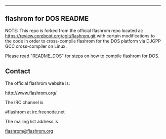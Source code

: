 -------------------------------------------------------------------------------
flashrom for DOS README
-------------------------------------------------------------------------------

NOTE: This repo is forked from the official flashrom repo located at:
https://review.coreboot.org/cgit/flashrom.git with certain modifications
to the code in order to cross-compile flashrom for the DOS platform via
DJGPP GCC cross-compiler on Linux.

Please read "README_DOS" for steps on how to compile flashrom for DOS.

Contact
-------

The official flashrom website is:

  http://www.flashrom.org/

The IRC channel is

  #flashrom at irc.freenode.net

The mailing list address is

  flashrom@flashrom.org
